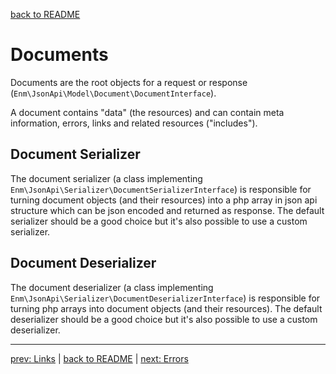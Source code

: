[back to README](../README.md)
# Documents
Documents are the root objects for a request or response (`Enm\JsonApi\Model\Document\DocumentInterface`).

A document contains "data" (the resources) and can contain meta information, errors, links and related resources ("includes").

## Document Serializer
The document serializer (a class implementing `Enm\JsonApi\Serializer\DocumentSerializerInterface`) is responsible for turning
document objects (and their resources) into a php array in json api structure which can be json encoded and returned as response. 
The default serializer should be a good choice but it's also possible to use a custom serializer.

## Document Deserializer
The document deserializer (a class implementing `Enm\JsonApi\Serializer\DocumentDeserializerInterface`) is responsible 
for turning php arrays into document objects (and their resources).
The default deserializer should be a good choice but it's also possible to use a custom deserializer.

*****

[prev: Links](../docs/04-links.md) | [back to README](../README.md) | [next: Errors](../docs/06-errors.md)
